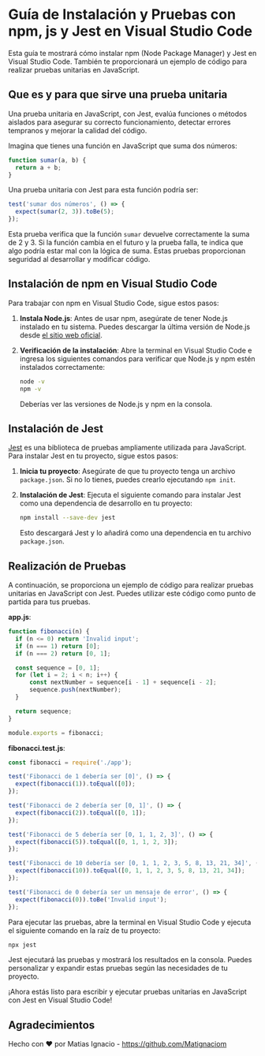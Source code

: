 # Guía de Instalación y Pruebas con npm, js y Jest en Visual Studio Code

Esta guía te mostrará cómo instalar npm (Node Package Manager) y Jest en Visual Studio Code. También te proporcionará un ejemplo de código para realizar pruebas unitarias en JavaScript.

## Que es y para que sirve una prueba unitaria

Una prueba unitaria en JavaScript, con Jest, evalúa funciones o métodos aislados para asegurar su correcto funcionamiento, detectar errores tempranos y mejorar la calidad del código.

Imagina que tienes una función en JavaScript que suma dos números:

```javascript
function sumar(a, b) {
  return a + b;
}
```

Una prueba unitaria con Jest para esta función podría ser:

```javascript
test('sumar dos números', () => {
  expect(sumar(2, 3)).toBe(5);
});
```

Esta prueba verifica que la función `sumar` devuelve correctamente la suma de 2 y 3. Si la función cambia en el futuro y la prueba falla, te indica que algo podría estar mal con la lógica de suma. Estas pruebas proporcionan seguridad al desarrollar y modificar código. 

## Instalación de npm en Visual Studio Code

Para trabajar con npm en Visual Studio Code, sigue estos pasos:

1. **Instala Node.js**: Antes de usar npm, asegúrate de tener Node.js instalado en tu sistema. Puedes descargar la última versión de Node.js desde [el sitio web oficial](https://nodejs.org/).

2. **Verificación de la instalación**: Abre la terminal en Visual Studio Code e ingresa los siguientes comandos para verificar que Node.js y npm estén instalados correctamente:

   ```bash
   node -v
   npm -v
   ```

   Deberías ver las versiones de Node.js y npm en la consola.

## Instalación de Jest

[Jest](https://jestjs.io/) es una biblioteca de pruebas ampliamente utilizada para JavaScript. Para instalar Jest en tu proyecto, sigue estos pasos:

1. **Inicia tu proyecto**: Asegúrate de que tu proyecto tenga un archivo `package.json`. Si no lo tienes, puedes crearlo ejecutando `npm init`.

2. **Instalación de Jest**: Ejecuta el siguiente comando para instalar Jest como una dependencia de desarrollo en tu proyecto:

   ```bash
   npm install --save-dev jest
   ```

   Esto descargará Jest y lo añadirá como una dependencia en tu archivo `package.json`.

## Realización de Pruebas

A continuación, se proporciona un ejemplo de código para realizar pruebas unitarias en JavaScript con Jest. Puedes utilizar este código como punto de partida para tus pruebas.

**app.js**:

```javascript
function fibonacci(n) {
  if (n <= 0) return 'Invalid input';
  if (n === 1) return [0];
  if (n === 2) return [0, 1];

  const sequence = [0, 1];
  for (let i = 2; i < n; i++) {
      const nextNumber = sequence[i - 1] + sequence[i - 2];
      sequence.push(nextNumber);
  }

  return sequence;
}

module.exports = fibonacci;
```

**fibonacci.test.js**:

```javascript
const fibonacci = require('./app');

test('Fibonacci de 1 debería ser [0]', () => {
  expect(fibonacci(1)).toEqual([0]);
});

test('Fibonacci de 2 debería ser [0, 1]', () => {
  expect(fibonacci(2)).toEqual([0, 1]);
});

test('Fibonacci de 5 debería ser [0, 1, 1, 2, 3]', () => {
  expect(fibonacci(5)).toEqual([0, 1, 1, 2, 3]);
});

test('Fibonacci de 10 debería ser [0, 1, 1, 2, 3, 5, 8, 13, 21, 34]', () => {
  expect(fibonacci(10)).toEqual([0, 1, 1, 2, 3, 5, 8, 13, 21, 34]);
});

test('Fibonacci de 0 debería ser un mensaje de error', () => {
  expect(fibonacci(0)).toBe('Invalid input');
});
```

Para ejecutar las pruebas, abre la terminal en Visual Studio Code y ejecuta el siguiente comando en la raíz de tu proyecto:

```bash
npx jest
```

Jest ejecutará las pruebas y mostrará los resultados en la consola. Puedes personalizar y expandir estas pruebas según las necesidades de tu proyecto.

¡Ahora estás listo para escribir y ejecutar pruebas unitarias en JavaScript con Jest en Visual Studio Code!

## Agradecimientos

Hecho con ❤️ por Matias Ignacio - https://github.com/Matignaciom
